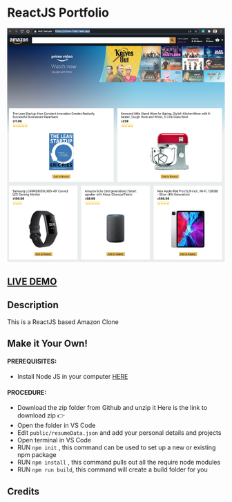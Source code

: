 # ReactJS Portfolio       

![ReactJS Resume Website Template](resume-screenshot.png?raw=true "ReactJS Resume Website Template")

## <a href="https://clone-f7ab7.web.app//">LIVE DEMO</a>

## Description
This is a ReactJS based Amazon Clone

## Make it Your Own!
#### PREREQUISITES:
- Install Node JS in your computer <a href='https://nodejs.org/en/'>HERE</a>
#### PROCEDURE:
- Download the zip folder from Github and unzip it
Here is the link to download zip 👉
- Open the folder in VS Code
- Edit <code>public/resumeData.json</code> and add your personal details and projects
- Open terminal in VS Code
- RUN <code>npm init</code> , this command can be used to set up a new or existing npm package
- RUN <code>npm install</code> , this command pulls out all the require node modules
- RUN <code>npm run build</code>, this command will create a build folder for you


## Credits

